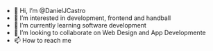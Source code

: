 - 👋 Hi, I’m @DanielJCastro
- 👀 I’m interested in development, frontend and handball
- 🌱 I’m currently learning software development
- 💞️ I’m looking to collaborate on Web Design and App Developmente
- 📫 How to reach me 

<!---
DanielJCastro/DanielJCastro is a ✨ special ✨ repository because its `README.md` (this file) appears on your GitHub profile.
You can click the Preview link to take a look at your changes.
--->
